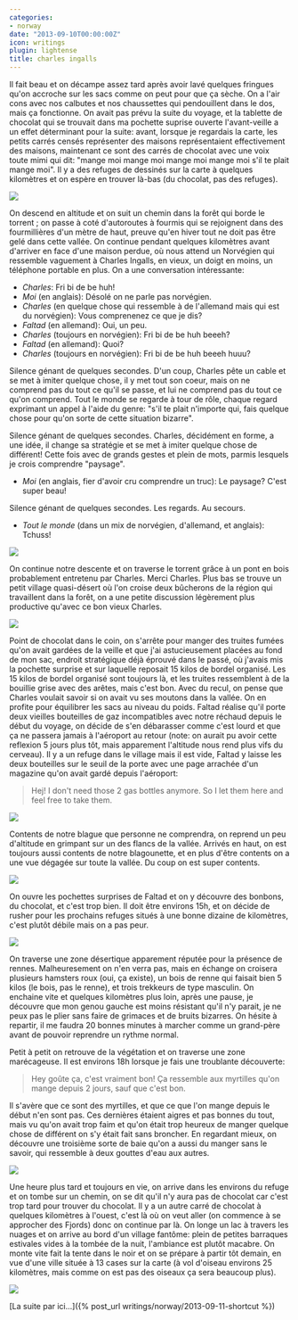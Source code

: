 ```yaml
---
categories:
- norway
date: "2013-09-10T00:00:00Z"
icon: writings
plugin: lightense
title: charles ingalls
---
```


Il fait beau et on décampe assez tard après avoir lavé quelques
fringues qu'on accroche sur les sacs comme on peut pour que ça sèche.
On a l'air cons avec nos calbutes et nos chaussettes qui pendouillent
dans le dos, mais ça fonctionne. On avait pas prévu la suite du
voyage, et la tablette de chocolat qui se trouvait dans ma pochette
suprise ouverte l'avant-veille a un effet déterminant pour la suite:
avant, lorsque je regardais la carte, les petits carrés censés
représenter des maisons représentaient effectivement des maisons,
maintenant ce sont des carrés de chocolat avec une voix toute mimi qui
dit: "mange moi mange moi mange moi mange moi s'il te plait mange
moi".  Il y a des refuges de dessinés sur la carte à quelques
kilomètres et on espère en trouver là-bas (du chocolat, pas des
refuges).

<img src="/public/img/norway/jour5-beau.jpg" data-action="zoom" />

On descend en altitude et on suit un chemin dans la forêt qui borde le
torrent ; on passe à coté d'autoroutes à fourmis qui se rejoignent
dans des fourmillières d'un mètre de haut, preuve qu'en hiver tout ne
doit pas être gelé dans cette vallée. On continue pendant quelques
kilomètres avant d'arriver en face d'une maison perdue, où nous attend
un Norvégien qui ressemble vaguement à Charles Ingalls, en vieux, un
doigt en moins, un téléphone portable en plus. On a une conversation
intéressante:

- _Charles_: Fri bi de be huh!
- _Moi_ (en anglais): Désolé on ne parle pas norvégien.
- _Charles_ (en quelque chose qui ressemble à de l'allemand mais qui est du norvégien): Vous comprenenez ce que je dis?
- _Faltad_ (en allemand): Oui, un peu.
- _Charles_ (toujours en norvégien): Fri bi de be huh beeeh?
- _Faltad_ (en allemand): Quoi?
- _Charles_ (toujours en norvégien): Fri bi de be huh beeeh huuu?

Silence génant de quelques secondes. D'un coup, Charles pête un cable
et se met à imiter quelque chose, il y met tout son coeur, mais on ne
comprend pas du tout ce qu'il se passe, et lui ne comprend pas du
tout ce qu'on comprend. Tout le monde se regarde à tour de rôle,
chaque regard exprimant un appel à l'aide du genre: "s'il te plait
n'importe qui, fais quelque chose pour qu'on sorte de cette situation
bizarre".

Silence génant de quelques secondes. Charles, décidément en forme, a
une idée, il change sa stratégie et se met à imiter quelque chose de
différent! Cette fois avec de grands gestes et plein de mots, parmis
lesquels je crois comprendre "paysage".

- _Moi_ (en anglais, fier d'avoir cru comprendre un truc): Le paysage? C'est super beau!

Silence génant de quelques secondes. Les regards. Au secours.

- _Tout le monde_ (dans un mix de norvégien, d'allemand, et anglais): Tchuss!

<img src="/public/img/norway/jour5-maison.jpg" data-action="zoom" />

On continue notre descente et on traverse le torrent grâce à un pont
en bois probablement entretenu par Charles. Merci Charles. Plus bas se
trouve un petit village quasi-désert où l'on croise deux bûcherons de
la région qui travaillent dans la forêt, on a une petite discussion
légèrement plus productive qu'avec ce bon vieux Charles.

<img src="/public/img/norway/jour5-pont.jpg" data-action="zoom" />

Point de chocolat dans le coin, on s'arrête pour manger des truites
fumées qu'on avait gardées de la veille et que j'ai astucieusement
placées au fond de mon sac, endroit stratégique déjà éprouvé dans le
passé, où j'avais mis la pochette surprise et sur laquelle reposait 15
kilos de bordel organisé. Les 15 kilos de bordel organisé sont
toujours là, et les truites ressemblent à de la bouillie grise avec
des arêtes, mais c'est bon. Avec du recul, on pense que Charles
voulait savoir si on avait vu ses moutons dans la vallée. On en
profite pour équilibrer les sacs au niveau du poids. Faltad réalise
qu'il porte deux vieilles bouteilles de gaz incompatibles avec notre
réchaud depuis le début du voyage, on décide de s'en débarasser comme
c'est lourd et que ça ne passera jamais à l'aéroport au retour (note:
on aurait pu avoir cette reflexion 5 jours plus tôt, mais apparement
l'altitude nous rend plus vifs du cerveau). Il y a un refuge dans le
village mais il est vide, Faltad y laisse les deux bouteilles sur le
seuil de la porte avec une page arrachée d'un magazine qu'on avait
gardé depuis l'aéroport:

> Hej! I don't need those 2 gas bottles anymore. So I let them here
  and feel free to take them.

<img src="/public/img/norway/jour5-regis.jpg" data-action="zoom" />

Contents de notre blague que personne ne comprendra, on reprend un peu
d'altitude en grimpant sur un des flancs de la vallée. Arrivés en
haut, on est toujours aussi contents de notre blagounette, et en plus
d'être contents on a une vue dégagée sur toute la vallée. Du coup on
est super contents.

<img src="/public/img/norway/jour5-haut.jpg" data-action="zoom" />

On ouvre les pochettes surprises de Faltad et on y découvre des
bonbons, du chocolat, et c'est trop bien. Il doit être environs 15h,
et on décide de rusher pour les prochains refuges situés à une bonne
dizaine de kilomètres, c'est plutôt débile mais on a pas peur.

<img src="/public/img/norway/jour5-content.jpg" data-action="zoom" />

On traverse une zone désertique apparement réputée pour la présence de
rennes. Malheuresement on n'en verra pas, mais en échange on croisera
plusieurs hamsters roux (oui, ça existe), un bois de renne qui faisait
bien 5 kilos (le bois, pas le renne), et trois trekkeurs de type
masculin. On enchaine vite et quelques kilomètres plus loin, après une
pause, je découvre que mon genou gauche est moins résistant qu'il n'y
parait, je ne peux pas le plier sans faire de grimaces et de bruits
bizarres. On hésite à repartir, il me faudra 20 bonnes minutes à
marcher comme un grand-père avant de pouvoir reprendre un rythme
normal.

Petit à petit on retrouve de la végétation et on traverse une zone
marécageuse. Il est environs 18h lorsque je fais une troublante
découverte:

> Hey goûte ça, c'est vraiment bon! Ça ressemble aux myrtilles qu'on
  mange depuis 2 jours, sauf que c'est bon.

Il s'avère que ce sont des myrtilles, et que ce que l'on mange depuis
le début n'en sont pas. Ces dernières étaient aigres et pas bonnes du
tout, mais vu qu'on avait trop faim et qu'on était trop heureux de
manger quelque chose de différent on s'y était fait sans broncher. En
regardant mieux, on découvre une troisième sorte de baie qu'on a aussi
du manger sans le savoir, qui ressemble à deux gouttes d'eau aux
autres.

<img src="/public/img/norway/jour5-myrtilles.jpg" data-action="zoom" />

Une heure plus tard et toujours en vie, on arrive dans les environs du
refuge et on tombe sur un chemin, on se dit qu'il n'y aura pas de
chocolat car c'est trop tard pour trouver du chocolat. Il y a un autre
carré de chocolat à quelques kilomètres à l'ouest, c'est là où on veut
aller (on commence à se approcher des Fjords) donc on continue par
là. On longe un lac à travers les nuages et on arrive au bord d'un
village fantôme: plein de petites barraques estivales vides à la
tombée de la nuit, l'ambiance est plutôt macabre.  On monte vite fait
la tente dans le noir et on se prépare à partir tôt demain, en vue
d'une ville située à 13 cases sur la carte (à vol d'oiseau environs 25
kilomètres, mais comme on est pas des oiseaux ça sera beaucoup plus).

<img src="/public/img/norway/jour5-reflexion.jpg" data-action="zoom" />


[La suite par ici...]({% post_url writings/norway/2013-09-11-shortcut %})
